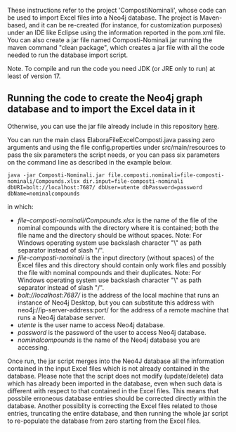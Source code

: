 
These instructions refer to the project 'CompostiNominali', whose code can be used to import Excel files into a Neo4j database.
The project is Maven-based, and it can be re-created (for instance, for customization purposes) under an IDE like Eclipse using the information reported in the pom.xml file.
You can also create a jar file named Composti-Nominali.jar running the maven command "clean package", which creates a jar file with all the code needed to run the database import script. 

Note. 
To compile and run the code you need JDK (or JRE only to run) at least of version 17.

## Running the code to create the Neo4j graph database and to import the Excel data in it

Otherwise, you can use the jar file already include in this repository [here](https://github.com/AI4CH-UniUD/Genus-Compositicium/blob/main/Database/Composti-Nominali.jar).

You can run the main class ElaboraFileExcelComposti.java passing zero arguments and using the file config.properties under src/main/resources to pass the six parameters the script needs, or you can pass six parameters on the command line as described in the example below.

```
java -jar Composti-Nominali.jar file.composti.nominali=file-composti-nominali/Compounds.xlsx dir.input=file-composti-nominali dbURI=bolt://localhost:7687/ dbUser=utente dbPassword=password dbName=nominalcompounds
```

in which:
- _file-composti-nominali/Compounds.xlsx_ is the name of the file of the nominal compounds with the directory where it is contained; both the file name and the directory should be without spaces. Note: For Windows operating system use backslash character "\\" as path separator instead of slash "/".
- _file-composti-nominali_ is the input directory (without spaces) of the Excel files and this directory should contain only work files and possibly the file with nominal compounds and their duplicates. Note: For Windows operating system use backslash character "\\" as path separator instead of slash "/".
- _bolt://localhost:7687/_ is the address of the local machine that runs an instance of Neo4j Desktop, but you can substitute this address with neo4j://ip-server-address:port/ for the address of a remote machine that runs a Neo4j database server.
- _utente_ is the user name to access Neo4j database.
- _password_ is the password of the user to access Neo4j database.
- _nominalcompounds_ is the name of the Neo4j database you are accessing.

Once run, the jar script merges into the Neo4J database all the information contained in the input Excel files which is not already contained in the database. Please note that the script does not modify (update/delete) data which has already been imported in the database, even when such data is different with respect to that contained in the Excel files. This means that possbile erroneous database entries should be corrected directly within the database. Another possiblity is correcting the Excel files related to those entries, truncating the entire database, and then running the whole jar script to re-populate the database from zero starting from the Excel files.
